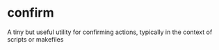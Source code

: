 # confirm
A tiny but useful utility for confirming actions, typically in the context of scripts or makefiles
